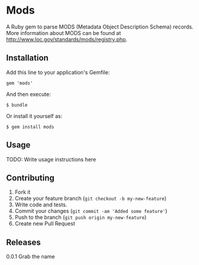 # Mods

A Ruby gem to parse MODS (Metadata Object Description Schema) records.  More information about MODS can be found at http://www.loc.gov/standards/mods/registry.php.

## Installation

Add this line to your application's Gemfile:

    gem 'mods'

And then execute:

    $ bundle

Or install it yourself as:

    $ gem install mods

## Usage

TODO: Write usage instructions here

## Contributing

1. Fork it
2. Create your feature branch (`git checkout -b my-new-feature`)
3. Write code and tests.
4. Commit your changes (`git commit -am 'Added some feature'`)
5. Push to the branch (`git push origin my-new-feature`)
6. Create new Pull Request

## Releases

0.0.1 Grab the name
